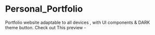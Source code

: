 # Personal_Portfolio
Portfolio website adaptable to all devices , with UI components &amp; DARK theme button.
Check out This preview - 